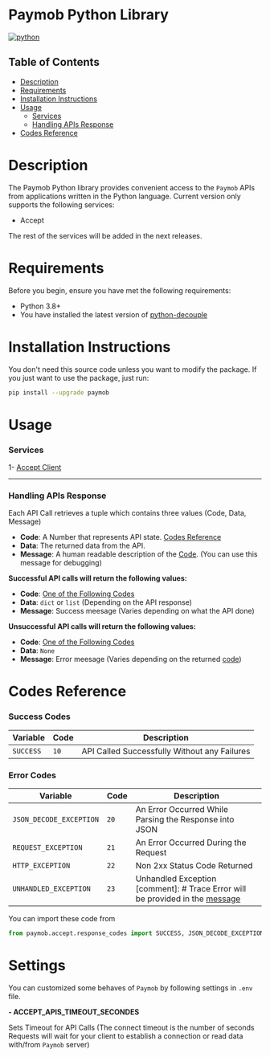 # Paymob Python Library

[![python](https://img.shields.io/badge/Python-v3.8-3776AB.svg?style=flat&logo=python&logoColor=yellow)](https://www.python.org)


## Table of Contents

- [Description](#description)
- [Requirements](#requirements)
- [Installation Instructions](#installation-instructions)
- [Usage](#usage)
  - [Services](#services)
  - [Handling APIs Response](#handling-apis-response)
- [Codes Reference](#codes-reference)

# Description

The Paymob Python library provides convenient access to the `Paymob` APIs from applications written in the Python language.
Current version only supports the following services:
- Accept

The rest of the services will be added in the next releases.

# Requirements
Before you begin, ensure you have met the following requirements:
* Python 3.8+
* You have installed the latest version of [python-decouple](https://pypi.org/project/python-decouple)

# Installation Instructions

You don't need this source code unless you want to modify the package. If you just
want to use the package, just run:

```bash
pip install --upgrade paymob
```

# Usage

### Services

1- [Accept Client](docs/services/accept.md)

---

### Handling APIs Response

Each API Call retrieves a tuple which contains three values (Code, Data, Message)

- **Code**: A Number that represents API state. [Codes Reference](#codes-reference) <span id="code"></span>
- **Data**: The returned data from the API.
- **Message**: A human readable description of the [Code](#code). (You can use this message for debugging) <span id="message"></span>


**Successful API calls will return the following values:**

- **Code**: [One of the Following Codes](#success-codes)
- **Data**: `dict` or `list` (Depending on the API response)
- **Message**: Success meesage (Varies depending on what the API done)

**Unsuccessful API calls will return the following values:**

- **Code**: [One of the Following Codes](#error-codes)
- **Data**: `None`
- **Message**: Error meesage (Varies depending on the returned [code](#code))


# Codes Reference

### Success Codes
| Variable | Code | Description | 
| --- | --- | --- |
| `SUCCESS` | `10` | API Called Successfully Without any Failures |

### Error Codes
| Variable | Code | Description | 
| --- | --- | --- |
| `JSON_DECODE_EXCEPTION` | `20` | An Error Occurred While Parsing the Response into JSON |
| `REQUEST_EXCEPTION` | `21` | An Error Occurred During the Request |
| `HTTP_EXCEPTION` | `22` | Non 2xx Status Code Returned |
| `UNHANDLED_EXCEPTION` | `23` | Unhandled Exception [comment]: # Trace Error will be provided in the [message](#message) |


You can import these code from 
```python
from paymob.accept.response_codes import SUCCESS, JSON_DECODE_EXCEPTION, REQUEST_EXCEPTION, HTTP_EXCEPTION, UNHANDLED_EXCEPTION
```

# Settings

You can customized some behaves of `Paymob` by following settings in `.env` file.

**- ACCEPT_APIS_TIMEOUT_SECONDES**

Sets Timeout for API Calls (The connect timeout is the number of seconds Requests will wait for your client to establish a connection or read data with/from `Paymob` server)
